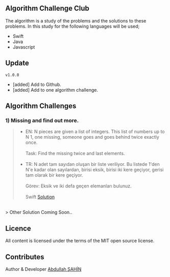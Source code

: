 ## **Algorithm Challenge Club**

The algorithm is a study of the problems and the solutions to these problems.
In this study for the following languages will be used;
* Swift
* Java
* Javascript

## **Update**

`v1.0.0`
* [added] Add to Github.
* [added] Add to one algorithm challenge.

## **Algorithm Challenges**

### 1) Missing and find out more.
> * EN: N pieces are given a list of integers. This list of numbers up to N 1, one missing, someone goes and goes behind twice exactly once. <br><br>Task: Find the missing twice and last elements.
<br><br>
> * TR: N adet tam sayıdan oluşan bir liste veriliyor. Bu listede 1'den N'e kadar olan sayılardan, birisi eksik, birisi iki kere geçiyor, gerisi tam olarak bir kere geçiyor. <br><br>
Görev: Eksik ve iki defa geçen elemanları bulunuz.
<br><br>
> Swift [Solution](https://github.com/mrabdullahsahin/algorithm-challenge-club/tree/master/1/Swift/MyPlayground.playground)
<br>
> Other Solution Coming Soon..

## **Licence**

All content is licensed under the terms of the MIT open source license.

## **Contributes**

Author & Developer [Abdullah ŞAHİN](https://twitter.com/mrabdullahsahin)
